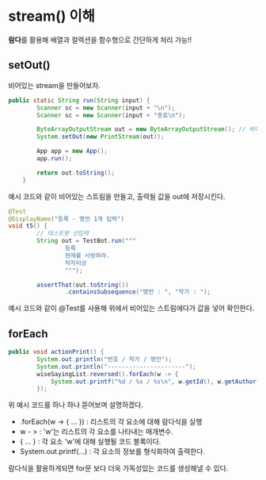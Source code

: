 # stream() 이해

**람다**를 활용해 배열과 컬렉션을 함수형으로 간단하게 처리 가능!!

## setOut()
비어있는 stream을 만들어보자.  
```java
public static String run(String input) {
        Scanner sc = new Scanner(input + "\n");
        Scanner sc = new Scanner(input + "종료\n");

        ByteArrayOutputStream out = new ByteArrayOutputStream(); // 비어있는 스트림
        System.setOut(new PrintStream(out));

        App app = new App();
        app.run();

        return out.toString();
    }
```
예시 코드와 같이 비어있는 스트림을 만들고, 출력될 값을 out에 저장시킨다.

```java
@Test
@DisplayName("등록 - 명언 1개 입력")
void t5() {
        // 테스트봇 선입력
        String out = TestBot.run("""
                등록
                현재를 사랑하라.
                작자미상
                """);

        assertThat(out.toString())
                .containsSubsequence("명언 : ", "작가 : ");
```
예시 코드와 같이 @Test를 사용해 위에서 비어있는 스트림에다가 값을 넣어 확인한다.

## forEach

```java
public void actionPrint() {
        System.out.println("번호 / 작가 / 명언");
        System.out.println("----------------------");
        wiseSayingList.reversed().forEach(w -> {
            System.out.printf("%d / %s / %s\n", w.getId(), w.getAuthor(), w.getContent());
        });
```
위 예시 코드를 하나 하나 뜯어보며 설명하겠다.

- .forEach(w -> { ... }) : 리스트의 각 요소에 대해 람다식을 실행
- w - > : 'w'는 리스트의 각 요소를 나타내는 매개변수.
- { ... } : 각 요소 'w'에 대해 실행될 코드 블록이다.
- System.out.printf(...) : 각 요소의 정보를 형식화하여 출력한다.

람다식을 활용하게되면 for문 보다 더욱 가독성있는 코드를 생성해낼 수 있다.
